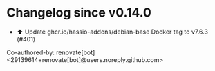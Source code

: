 # Changelog since v0.14.0
- ⬆️ Update ghcr.io/hassio-addons/debian-base Docker tag to v7.6.3 (#401)

Co-authored-by: renovate[bot] <29139614+renovate[bot]@users.noreply.github.com> 
